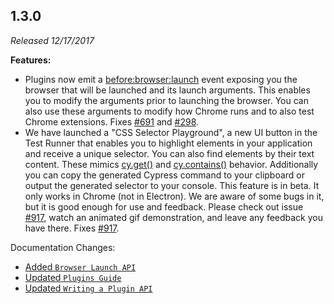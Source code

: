 ## 1.3.0

_Released 12/17/2017_

**Features:**

- Plugins now emit a
  [before:browser:launch](/guides/tooling/plugins-guide#Browser-Launching) event
  exposing you the browser that will be launched and its launch arguments. This
  enables you to modify the arguments prior to launching the browser. You can
  also use these arguments to modify how Chrome runs and to also test Chrome
  extensions. Fixes [#691](https://github.com/cypress-io/cypress/issues/691) and
  [#298](https://github.com/cypress-io/cypress/issues/298).
- We have launched a "CSS Selector Playground", a new UI button in the Test
  Runner that enables you to highlight elements in your application and receive
  a unique selector. You can also find elements by their text content. These
  mimics [cy.get()](/api/commands/get) and
  [cy.contains()](/api/commands/contains) behavior. Additionally you can copy
  the generated Cypress command to your clipboard or output the generated
  selector to your console. This feature is in beta. It only works in Chrome
  (not in Electron). We are aware of some bugs in it, but it is good enough for
  use and feedback. Please check out issue
  [#917](https://github.com/cypress-io/cypress/issues/917), watch an animated
  gif demonstration, and leave any feedback you have there. Fixes
  [#917](https://github.com/cypress-io/cypress/issues/917).

Documentation Changes:

- [Added `Browser Launch API`](/api/plugins/browser-launch-api)
- [Updated `Plugins Guide`](/guides/tooling/plugins-guide)
- [Updated `Writing a Plugin API`](/api/plugins/writing-a-plugin)
